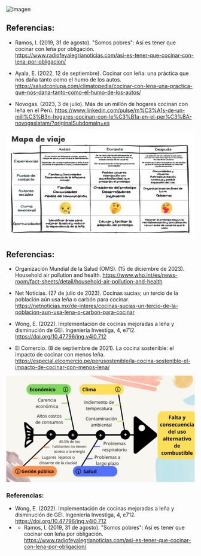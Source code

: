 ![Imagen](https://github.com/Dooncito/fundamentos-de-dise-o/blob/cdb86843dfa99de9dab540eb89a04d1d63d54eca/Imagenes/img%20entregable2/Mapa%20empat%C3%ADa.jpg)

## Referencias:
- Ramos, I. (2019, 31 de agosto). "Somos pobres": Así es tener que cocinar con leña por obligación. https://www.radiofeyalegrianoticias.com/asi-es-tener-que-cocinar-con-lena-por-obligacion/

- Ayala, E. (2022, 12 de septiembre). Cocinar con leña: una práctica que nos daña tanto como el humo de los autos. https://saludconlupa.com/climatopedia/cocinar-con-lena-una-practica-que-nos-dana-tanto-como-el-humo-de-los-autos/

- Novogas. (2023, 3 de julio). Más de un millón de hogares cocinan con leña en el Perú. https://www.linkedin.com/pulse/m%C3%A1s-de-un-mill%C3%B3n-hogares-cocinan-con-le%C3%B1a-en-el-per%C3%BA-novogaslatam/?originalSubdomain=es

![Imagen](https://github.com/Dooncito/fundamentos-de-dise-o/blob/main/Imagenes/img%20entregable2/Mapa%20de%20viaje.jpg)

## Referencias:
- Organización Mundial de la Salud (OMS). (15 de diciembre de 2023). Household air pollution and health. https://www.who.int/es/news-room/fact-sheets/detail/household-air-pollution-and-health

- Net Noticias. (27 de julio de 2023). Cocinas sucias; un tercio de la población aún usa leña o carbón para cocinar. https://netnoticias.mx/de-interes/cocinas-sucias-un-tercio-de-la-poblacion-aun-usa-lena-o-carbon-para-cocinar

- Wong, E. (2022). Implementación de cocinas mejoradas a leña y disminución de GEI. Ingeniería Investiga, 4, e712. https://doi.org/10.47796/ing.v4i0.712

- El Comercio. (8 de septiembre de 2021). La cocina sostenible: el impacto de cocinar con menos leña. https://especial.elcomercio.pe/perusostenible/la-cocina-sostenible-el-impacto-de-cocinar-con-menos-lena/


![Imagen](https://github.com/Dooncito/fundamentos-de-dise-o/blob/c42b4f47f21e4fb4925375257be87dc1b9a5e6d4/Imagenes/img%20entregable2/diagrama_ishikawa.jpg)
### Referencias:
- Wong, E. (2022). Implementación de cocinas mejoradas a leña y disminución de GEI. Ingeniería Investiga, 4, e712. https://doi.org/10.47796/ing.v4i0.712
- - Ramos, I. (2019, 31 de agosto). "Somos pobres": Así es tener que cocinar con leña por obligación. https://www.radiofeyalegrianoticias.com/asi-es-tener-que-cocinar-con-lena-por-obligacion/
